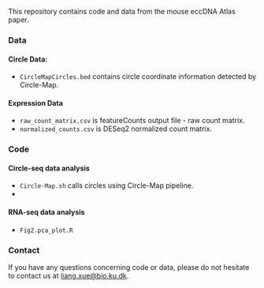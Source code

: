 This repository contains code and data from the mouse eccDNA Atlas paper.

### Data
#### Circle Data:
* ```CircleMapCircles.bed``` contains circle coordinate information detected by Circle-Map.

#### Expression Data
* ```raw_count_matrix.csv``` is featureCounts output file - raw count matrix.
* ```normalized_counts.csv``` is DESeq2 normalized count matrix.

### Code
#### Circle-seq data analysis
* ```Circle-Map.sh``` calls circles using Circle-Map pipeline.
* 
#### RNA-seq data analysis
* ```Fig2.pca_plot.R``` 

### Contact
If you have any questions concerning code or data, please do not hesitate to contact us at liang.xue@bio.ku.dk.

